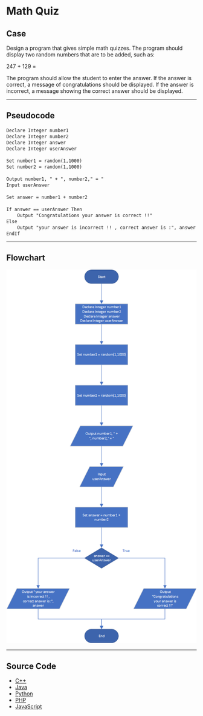 # Math Quiz

## Case

Design a program that gives simple math quizzes. The program should display two random numbers that are to be added, such as:

247 + 129 =

The program should allow the student to enter the answer. If the answer is correct, a message of congratulations should be displayed. If the answer is incorrect, a message showing the correct answer should be displayed.

<hr>

## Pseudocode

```
Declare Integer number1
Declare Integer number2
Declare Integer answer
Declare Integer userAnswer

Set number1 = random(1,1000)
Set number2 = random(1,1000)

Output number1, " + ", number2," = "
Input userAnswer

Set answer = number1 + number2

If answer == userAnswer Then
    Output "Congratulations your answer is correct !!"
Else
    Output "your answer is incorrect !! , correct answer is :", answer
EndIf
```

<hr>

## Flowchart

<img src="Flowchart.png"  >

<hr>

## Source Code

- [C++](mathQuiz.cpp)
- [Java](mathQuiz.java)
- [Python](mathQuiz.py)
- [PHP](mathQuiz.php)
- [JavaScript](mathQuiz.js)
